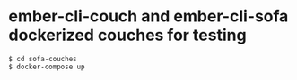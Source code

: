 # ember-cli-couch and ember-cli-sofa dockerized couches for testing

```
$ cd sofa-couches
$ docker-compose up
```
